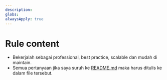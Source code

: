 ```yaml
---
description: 
globs: 
alwaysApply: true
---
```


# Rule content

- Bekerjalah sebagai professional, best practice, scalable dan mudah di maintain.
- Semua pertanyaan jika saya suruh ke [README.md](mdc:README.md) maka harus ditulis ke dalam file tersebut.
